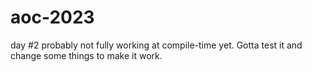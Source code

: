 # aoc-2023

day #2 probably not fully working at compile-time yet. Gotta test it and change some things to make it work.
